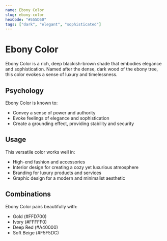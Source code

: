 ```yaml
---
name: Ebony Color
slug: ebony-color
hexCode: "#555D50"
tags: ["dark", "elegant", "sophisticated"]
---
```


# Ebony Color

Ebony Color is a rich, deep blackish-brown shade that embodies elegance and sophistication. Named after the dense, dark wood of the ebony tree, this color evokes a sense of luxury and timelessness.

## Psychology

Ebony Color is known to:
- Convey a sense of power and authority
- Evoke feelings of elegance and sophistication
- Create a grounding effect, providing stability and security

## Usage

This versatile color works well in:
- High-end fashion and accessories
- Interior design for creating a cozy yet luxurious atmosphere
- Branding for luxury products and services
- Graphic design for a modern and minimalist aesthetic

## Combinations

Ebony Color pairs beautifully with:
- Gold (#FFD700)
- Ivory (#FFFFF0)
- Deep Red (#A40000)
- Soft Beige (#F5F5DC)